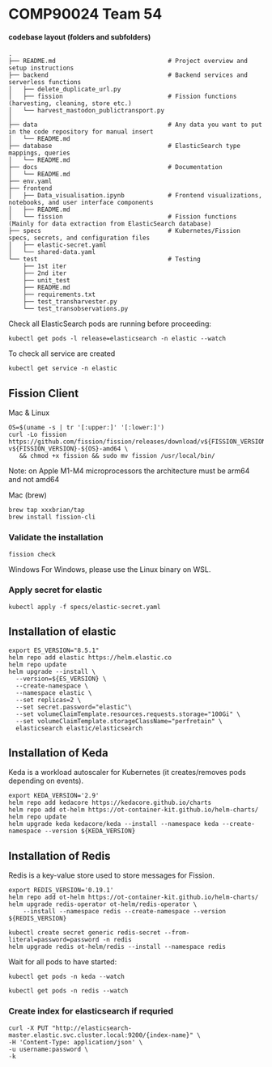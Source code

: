# COMP90024 Team 54

#### codebase	layout	(folders	and	subfolders)
```
.
├── README.md                               # Project overview and setup instructions
├── backend                                 # Backend services and serverless functions
│   ├── delete_duplicate_url.py
│   ├── fission                             # Fission functions (harvesting, cleaning, store etc.)
│   └── harvest_mastodon_publictransport.py
│   
├── data                                    # Any data you want to put in the code repository for manual insert
│   └── README.md
├── database                                # ElasticSearch type mappings, queries
│   └── README.md
├── docs                                    # Documentation  
│   └── README.md
├── env.yaml
├── frontend
│   ├── Data_visualisation.ipynb            # Frontend visualizations, notebooks, and user interface components
│   ├── README.md
│   └── fission                             # Fission functions (Mainly for data extraction from ElasticSearch database)
├── specs                                   # Kubernetes/Fission specs, secrets, and configuration files
│   ├── elastic-secret.yaml
│   └── shared-data.yaml
└── test                                    # Testing
    ├── 1st iter
    ├── 2nd iter
    ├── unit_test
    ├── README.md
    ├── requirements.txt
    ├── test_transharvester.py
    └── test_transobservations.py
```


Check all ElasticSearch pods are running before proceeding:

```shell
kubectl get pods -l release=elasticsearch -n elastic --watch
```

To check all service are created

```shell
kubectl get service -n elastic
```


## Fission Client

Mac & Linux

```shell
OS=$(uname -s | tr '[:upper:]' '[:lower:]')
curl -Lo fission https://github.com/fission/fission/releases/download/v${FISSION_VERSION}/fission-v${FISSION_VERSION}-${OS}-amd64 \
   && chmod +x fission && sudo mv fission /usr/local/bin/
```




Note: on Apple M1-M4 microprocessors the architecture must be arm64 and not amd64


Mac (brew)

```shell
brew tap xxxbrian/tap
brew install fission-cli
```

### Validate the installation

```shell
fission check
```






Windows
For Windows, please use the Linux binary on WSL.

### Apply secret for elastic 

```shell
kubectl apply -f specs/elastic-secret.yaml
```
## Installation of elastic

```shell
export ES_VERSION="8.5.1"
helm repo add elastic https://helm.elastic.co
helm repo update
helm upgrade --install \
  --version=${ES_VERSION} \
  --create-namespace \
  --namespace elastic \
  --set replicas=2 \
  --set secret.password="elastic"\
  --set volumeClaimTemplate.resources.requests.storage="100Gi" \
  --set volumeClaimTemplate.storageClassName="perfretain" \
  elasticsearch elastic/elasticsearch
```
## Installation of Keda

Keda is a workload autoscaler for Kubernetes (it creates/removes pods depending on events).

```shell
export KEDA_VERSION='2.9'
helm repo add kedacore https://kedacore.github.io/charts
helm repo add ot-helm https://ot-container-kit.github.io/helm-charts/
helm repo update
helm upgrade keda kedacore/keda --install --namespace keda --create-namespace --version ${KEDA_VERSION}
```

## Installation of Redis
Redis is a key-value store used to store messages for Fission.

```shell
export REDIS_VERSION='0.19.1'
helm repo add ot-helm https://ot-container-kit.github.io/helm-charts/
helm upgrade redis-operator ot-helm/redis-operator \
    --install --namespace redis --create-namespace --version ${REDIS_VERSION}
    
kubectl create secret generic redis-secret --from-literal=password=password -n redis
helm upgrade redis ot-helm/redis --install --namespace redis   
```

Wait for all pods to have started:
```shell
kubectl get pods -n keda --watch
```

```shell
kubectl get pods -n redis --watch
```

### Create index for elasticsearch if requried
```shell
curl -X PUT "http://elasticsearch-master.elastic.svc.cluster.local:9200/{index-name}" \
-H 'Content-Type: application/json' \
-u username:password \
-k
```
